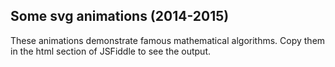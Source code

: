 ## Some svg animations (2014-2015)

These animations demonstrate famous mathematical algorithms. Copy them in the html section of JSFiddle to see the output.
